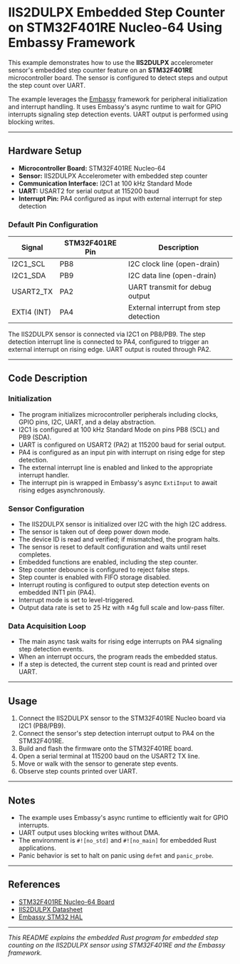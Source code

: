 # IIS2DULPX Embedded Step Counter on STM32F401RE Nucleo-64 Using Embassy Framework

This example demonstrates how to use the **IIS2DULPX** accelerometer sensor's embedded step counter feature on an **STM32F401RE** microcontroller board. The sensor is configured to detect steps and output the step count over UART.

The example leverages the [Embassy](https://embassy.dev/) framework for peripheral initialization and interrupt handling. It uses Embassy's async runtime to wait for GPIO interrupts signaling step detection events. UART output is performed using blocking writes.

---

## Hardware Setup

- **Microcontroller Board:** STM32F401RE Nucleo-64
- **Sensor:** IIS2DULPX Accelerometer with embedded step counter
- **Communication Interface:** I2C1 at 100 kHz Standard Mode
- **UART:** USART2 for serial output at 115200 baud
- **Interrupt Pin:** PA4 configured as input with external interrupt for step detection

### Default Pin Configuration

| Signal       | STM32F401RE Pin | Description                      |
|--------------|-----------------|---------------------------------|
| I2C1_SCL     | PB8             | I2C clock line (open-drain)     |
| I2C1_SDA     | PB9             | I2C data line (open-drain)      |
| USART2_TX    | PA2             | UART transmit for debug output  |
| EXTI4 (INT)  | PA4             | External interrupt from step detection |

The IIS2DULPX sensor is connected via I2C1 on PB8/PB9. The step detection interrupt line is connected to PA4, configured to trigger an external interrupt on rising edge. UART output is routed through PA2.

---

## Code Description

### Initialization

- The program initializes microcontroller peripherals including clocks, GPIO pins, I2C, UART, and a delay abstraction.
- I2C1 is configured at 100 kHz Standard Mode on pins PB8 (SCL) and PB9 (SDA).
- UART is configured on USART2 (PA2) at 115200 baud for serial output.
- PA4 is configured as an input pin with interrupt on rising edge for step detection.
- The external interrupt line is enabled and linked to the appropriate interrupt handler.
- The interrupt pin is wrapped in Embassy's async `ExtiInput` to await rising edges asynchronously.

### Sensor Configuration

- The IIS2DULPX sensor is initialized over I2C with the high I2C address.
- The sensor is taken out of deep power down mode.
- The device ID is read and verified; if mismatched, the program halts.
- The sensor is reset to default configuration and waits until reset completes.
- Embedded functions are enabled, including the step counter.
- Step counter debounce is configured to reject false steps.
- Step counter is enabled with FIFO storage disabled.
- Interrupt routing is configured to output step detection events on embedded INT1 pin (PA4).
- Interrupt mode is set to level-triggered.
- Output data rate is set to 25 Hz with ±4g full scale and low-pass filter.

### Data Acquisition Loop

- The main async task waits for rising edge interrupts on PA4 signaling step detection events.
- When an interrupt occurs, the program reads the embedded status.
- If a step is detected, the current step count is read and printed over UART.

---

## Usage

1. Connect the IIS2DULPX sensor to the STM32F401RE Nucleo board via I2C1 (PB8/PB9).
2. Connect the sensor's step detection interrupt output to PA4 on the STM32F401RE.
3. Build and flash the firmware onto the STM32F401RE board.
4. Open a serial terminal at 115200 baud on the USART2 TX line.
5. Move or walk with the sensor to generate step events.
6. Observe step counts printed over UART.

---

## Notes

- The example uses Embassy's async runtime to efficiently wait for GPIO interrupts.
- UART output uses blocking writes without DMA.
- The environment is `#![no_std]` and `#![no_main]` for embedded Rust applications.
- Panic behavior is set to halt on panic using `defmt` and `panic_probe`.

---

## References

- [STM32F401RE Nucleo-64 Board](https://www.st.com/en/evaluation-tools/nucleo-f401re.html)
- [IIS2DULPX Datasheet](https://www.st.com/resource/en/datasheet/lis2dulpx.pdf)
- [Embassy STM32 HAL](https://docs.rs/embassy-stm32)

---

*This README explains the embedded Rust program for embedded step counting on the IIS2DULPX sensor using STM32F401RE and the Embassy framework.*
